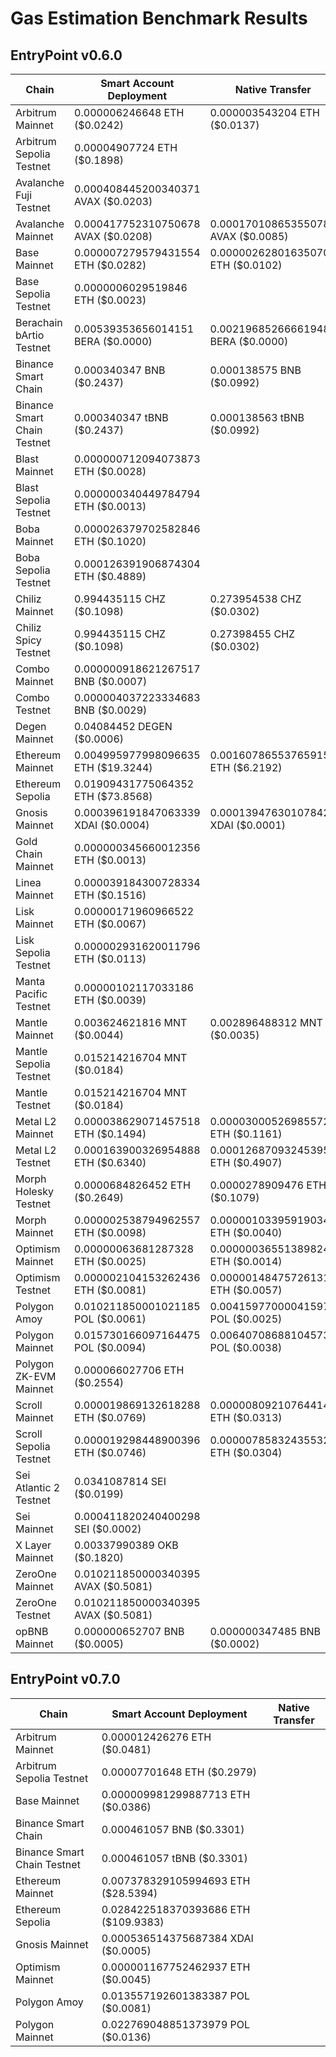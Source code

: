 # Gas Estimation Benchmark Results
## EntryPoint v0.6.0

| Chain | Smart Account Deployment | Native Transfer |
| ---- | ---- | ---- |
| Arbitrum Mainnet | 0.000006246648 ETH ($0.0242) | 0.000003543204 ETH ($0.0137) | 
| Arbitrum Sepolia Testnet | 0.00004907724 ETH ($0.1898) |  | 
| Avalanche Fuji Testnet | 0.000408445200340371 AVAX ($0.0203) |  | 
| Avalanche Mainnet | 0.000417752310750678 AVAX ($0.0208) | 0.000170108653550782 AVAX ($0.0085) | 
| Base Mainnet | 0.000007279579431554 ETH ($0.0282) | 0.000002628016350701 ETH ($0.0102) | 
| Base Sepolia Testnet | 0.0000006029519846 ETH ($0.0023) |  | 
| Berachain bArtio Testnet | 0.00539353656014151 BERA ($0.0000) | 0.002196852666619486 BERA ($0.0000) | 
| Binance Smart Chain | 0.000340347 BNB ($0.2437) | 0.000138575 BNB ($0.0992) | 
| Binance Smart Chain Testnet | 0.000340347 tBNB ($0.2437) | 0.000138563 tBNB ($0.0992) | 
| Blast Mainnet | 0.000000712094073873 ETH ($0.0028) |  | 
| Blast Sepolia Testnet | 0.000000340449784794 ETH ($0.0013) |  | 
| Boba Mainnet | 0.000026379702582846 ETH ($0.1020) |  | 
| Boba Sepolia Testnet | 0.000126391906874304 ETH ($0.4889) |  | 
| Chiliz Mainnet | 0.994435115 CHZ ($0.1098) | 0.273954538 CHZ ($0.0302) | 
| Chiliz Spicy Testnet | 0.994435115 CHZ ($0.1098) | 0.27398455 CHZ ($0.0302) | 
| Combo Mainnet | 0.000000918621267517 BNB ($0.0007) |  | 
| Combo Testnet | 0.000004037223334683 BNB ($0.0029) |  | 
| Degen Mainnet | 0.04084452 DEGEN ($0.0006) |  | 
| Ethereum Mainnet | 0.004995977998096635 ETH ($19.3244) | 0.00160786553765915 ETH ($6.2192) | 
| Ethereum Sepolia | 0.01909431775064352 ETH ($73.8568) |  | 
| Gnosis Mainnet | 0.000396191847063339 XDAI ($0.0004) | 0.000139476301078425 XDAI ($0.0001) | 
| Gold Chain Mainnet | 0.000000345660012356 ETH ($0.0013) |  | 
| Linea Mainnet | 0.000039184300728334 ETH ($0.1516) |  | 
| Lisk Mainnet | 0.00000171960966522 ETH ($0.0067) |  | 
| Lisk Sepolia Testnet | 0.000002931620011796 ETH ($0.0113) |  | 
| Manta Pacific Testnet | 0.00000102117033186 ETH ($0.0039) |  | 
| Mantle Mainnet | 0.003624621816 MNT ($0.0044) | 0.002896488312 MNT ($0.0035) | 
| Mantle Sepolia Testnet | 0.015214216704 MNT ($0.0184) |  | 
| Mantle Testnet | 0.015214216704 MNT ($0.0184) |  | 
| Metal L2 Mainnet | 0.000038629071457518 ETH ($0.1494) | 0.000030005269855722 ETH ($0.1161) | 
| Metal L2 Testnet | 0.000163900326954888 ETH ($0.6340) | 0.000126870932453958 ETH ($0.4907) | 
| Morph Holesky Testnet | 0.0000684826452 ETH ($0.2649) | 0.0000278909476 ETH ($0.1079) | 
| Morph Mainnet | 0.000002538794962557 ETH ($0.0098) | 0.000001033959190341 ETH ($0.0040) | 
| Optimism Mainnet | 0.00000063681287328 ETH ($0.0025) | 0.00000036551389824 ETH ($0.0014) | 
| Optimism Testnet | 0.000002104153262436 ETH ($0.0081) | 0.000001484757261318 ETH ($0.0057) | 
| Polygon Amoy | 0.010211850001021185 POL ($0.0061) | 0.004159770000415977 POL ($0.0025) | 
| Polygon Mainnet | 0.015730166097164475 POL ($0.0094) | 0.006407086881045735 POL ($0.0038) | 
| Polygon ZK-EVM Mainnet | 0.000066027706 ETH ($0.2554) |  | 
| Scroll Mainnet | 0.000019869132618288 ETH ($0.0769) | 0.000008092107644144 ETH ($0.0313) | 
| Scroll Sepolia Testnet | 0.000019298448900396 ETH ($0.0746) | 0.000007858324355324 ETH ($0.0304) | 
| Sei Atlantic 2 Testnet | 0.0341087814 SEI ($0.0199) |  | 
| Sei Mainnet | 0.000411820240400298 SEI ($0.0002) |  | 
| X Layer Mainnet | 0.00337990389 OKB ($0.1820) |  | 
| ZeroOne Mainnet | 0.010211850000340395 AVAX ($0.5081) |  | 
| ZeroOne Testnet | 0.010211850000340395 AVAX ($0.5081) |  | 
| opBNB Mainnet | 0.000000652707 BNB ($0.0005) | 0.000000347485 BNB ($0.0002) | 

## EntryPoint v0.7.0

| Chain | Smart Account Deployment | Native Transfer |
| ---- | ---- | ---- |
| Arbitrum Mainnet | 0.000012426276 ETH ($0.0481) |  | 
| Arbitrum Sepolia Testnet | 0.00007701648 ETH ($0.2979) |  | 
| Base Mainnet | 0.000009981299887713 ETH ($0.0386) |  | 
| Binance Smart Chain | 0.000461057 BNB ($0.3301) |  | 
| Binance Smart Chain Testnet | 0.000461057 tBNB ($0.3301) |  | 
| Ethereum Mainnet | 0.007378329105994693 ETH ($28.5394) |  | 
| Ethereum Sepolia | 0.028422518370393686 ETH ($109.9383) |  | 
| Gnosis Mainnet | 0.000536514375687384 XDAI ($0.0005) |  | 
| Optimism Mainnet | 0.000001167752462937 ETH ($0.0045) |  | 
| Polygon Amoy | 0.013557192601383387 POL ($0.0081) |  | 
| Polygon Mainnet | 0.022769048851373979 POL ($0.0136) |  | 
